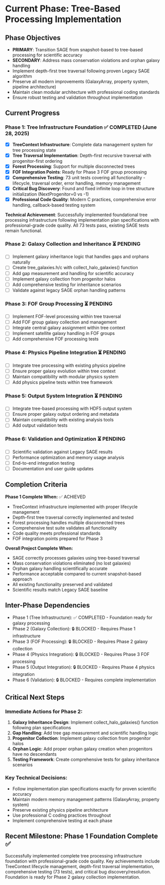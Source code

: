 <!-- Purpose: Current project phase context -->
<!-- Update Rules:
- 500-word limit! 
- Include: 
  • Phase objectives
  • Current progress as a checklist
  • Completion criteria 
  • Inter-phase dependencies
- At major phase completion archive as phase-[X].md and refresh for next phase
-->

# Current Phase: Tree-Based Processing Implementation

## Phase Objectives
- **PRIMARY**: Transition SAGE from snapshot-based to tree-based processing for scientific accuracy
- **SECONDARY**: Address mass conservation violations and orphan galaxy handling
- Implement depth-first tree traversal following proven Legacy SAGE algorithm
- Preserve all modern improvements (GalaxyArray, property system, pipeline architecture)
- Maintain clean modular architecture with professional coding standards
- Ensure robust testing and validation throughout implementation

## Current Progress

### Phase 1: Tree Infrastructure Foundation ✅ COMPLETED (June 28, 2025)
- [x] **TreeContext Infrastructure**: Complete data management system for tree processing state
- [x] **Tree Traversal Implementation**: Depth-first recursive traversal with progenitor-first ordering  
- [x] **Forest Processing**: Support for multiple disconnected trees
- [x] **FOF Integration Points**: Ready for Phase 3 FOF group processing
- [x] **Comprehensive Testing**: 73 unit tests covering all functionality - lifecycle, traversal order, error handling, memory management
- [x] **Critical Bug Discovery**: Found and fixed infinite loop in tree structure initialization (NextProgenitor=0 vs -1)
- [x] **Professional Code Quality**: Modern C practices, comprehensive error handling, callback-based testing system

**Technical Achievement**: Successfully implemented foundational tree processing infrastructure following implementation plan specifications with professional-grade code quality. All 73 tests pass, existing SAGE tests remain functional.

### Phase 2: Galaxy Collection and Inheritance ⏳ PENDING
- [ ] Implement galaxy inheritance logic that handles gaps and orphans naturally
- [ ] Create tree_galaxies.h/c with collect_halo_galaxies() function
- [ ] Add gap measurement and handling for scientific accuracy
- [ ] Implement galaxy collection from progenitor halos
- [ ] Add comprehensive testing for inheritance scenarios
- [ ] Validate against legacy SAGE orphan handling patterns

### Phase 3: FOF Group Processing ⏳ PENDING  
- [ ] Implement FOF-level processing within tree traversal
- [ ] Add FOF group galaxy collection and management
- [ ] Integrate central galaxy assignment within tree context
- [ ] Implement satellite galaxy handling in FOF groups
- [ ] Add comprehensive FOF processing tests

### Phase 4: Physics Pipeline Integration ⏳ PENDING
- [ ] Integrate tree processing with existing physics pipeline
- [ ] Ensure proper galaxy evolution within tree context
- [ ] Maintain compatibility with modular physics system
- [ ] Add physics pipeline tests within tree framework

### Phase 5: Output System Integration ⏳ PENDING
- [ ] Integrate tree-based processing with HDF5 output system
- [ ] Ensure proper galaxy output ordering and metadata
- [ ] Maintain compatibility with existing analysis tools
- [ ] Add output validation tests

### Phase 6: Validation and Optimization ⏳ PENDING
- [ ] Scientific validation against Legacy SAGE results
- [ ] Performance optimization and memory usage analysis
- [ ] End-to-end integration testing
- [ ] Documentation and user guide updates

## Completion Criteria

**Phase 1 Complete When:** ✅ ACHIEVED
- TreeContext infrastructure implemented with proper lifecycle management
- Depth-first tree traversal correctly implemented and tested
- Forest processing handles multiple disconnected trees
- Comprehensive test suite validates all functionality
- Code quality meets professional standards
- FOF integration points prepared for Phase 3

**Overall Project Complete When:**
- SAGE correctly processes galaxies using tree-based traversal
- Mass conservation violations eliminated (no lost galaxies)
- Orphan galaxy handling scientifically accurate
- Performance acceptable compared to current snapshot-based approach
- All existing functionality preserved and validated
- Scientific results match Legacy SAGE baseline

## Inter-Phase Dependencies
- Phase 1 (Tree Infrastructure): ✅ COMPLETED - Foundation ready for galaxy processing
- Phase 2 (Galaxy Collection): 🔒 BLOCKED - Requires Phase 1 infrastructure
- Phase 3 (FOF Processing): 🔒 BLOCKED - Requires Phase 2 galaxy collection
- Phase 4 (Physics Integration): 🔒 BLOCKED - Requires Phase 3 FOF processing  
- Phase 5 (Output Integration): 🔒 BLOCKED - Requires Phase 4 physics integration
- Phase 6 (Validation): 🔒 BLOCKED - Requires complete implementation

## Critical Next Steps

### Immediate Actions for Phase 2:
1. **Galaxy Inheritance Design**: Implement collect_halo_galaxies() function following plan specifications
2. **Gap Handling**: Add tree gap measurement and scientific handling logic
3. **Progenitor Collection**: Implement galaxy collection from progenitor halos
4. **Orphan Logic**: Add proper orphan galaxy creation when progenitors have no descendants
5. **Testing Framework**: Create comprehensive tests for galaxy inheritance scenarios

### Key Technical Decisions:
- Follow implementation plan specifications exactly for proven scientific accuracy
- Maintain modern memory management patterns (GalaxyArray, property system)
- Preserve existing physics pipeline architecture
- Use professional C coding practices throughout
- Implement comprehensive testing at each phase

## Recent Milestone: Phase 1 Foundation Complete ✅

Successfully implemented complete tree processing infrastructure foundation with professional-grade code quality. Key achievements include TreeContext lifecycle management, depth-first traversal implementation, comprehensive testing (73 tests), and critical bug discovery/resolution. Foundation is ready for Phase 2 galaxy collection implementation.
